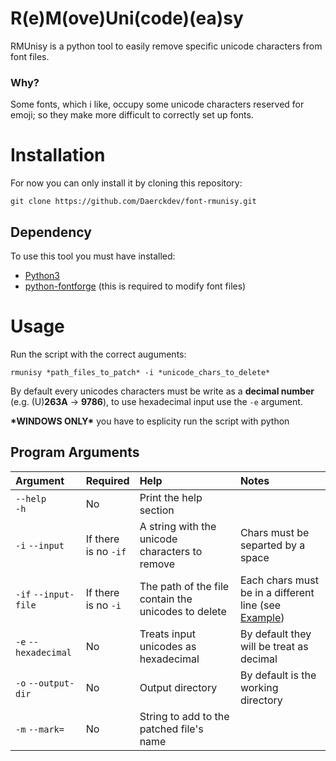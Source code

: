 # R(e)M(ove)Uni(code)(ea)sy

RMUnisy is a python tool to easily remove specific unicode characters from font files.

### Why?

Some fonts, which i like, occupy some unicode characters reserved for emoji;
so they make more difficult to correctly set up fonts.

# Installation

For now you can only install it by cloning this repository:

```
git clone https://github.com/Daerckdev/font-rmunisy.git
```

## Dependency

To use this tool you must have installed:

- [Python3](https://www.python.org/downloads/)
- [python-fontforge](https://github.com/fontforge/fontforge) (this is required to modify font files)

# Usage

Run the script with the correct auguments:

```
rmunisy *path_files_to_patch* -i *unicode_chars_to_delete*
```

By default every unicodes characters must be write as a **decimal number** (e.g. (U)**263A** -> **9786**), to use hexadecimal input use the `-e` argument.

**\*WINDOWS ONLY\*** you have to esplicity run the script with python

## Program Arguments

| Argument | Required | Help | Notes |
| :--- | :--- | :--- | :--- |
| `--help` <br/>`-h` | No | Print the help section | |
| `-i` `--input` | If there <br/>is no `-if` | A string with the unicode characters to remove | Chars must be separted by a space |
| `-if` `--input-file` | If there <br/>is no `-i` | The path of the file contain the unicodes to delete | Each chars must be in a different line (see [Example](https://github.com/Daerckdev/font-rmunisy/blob/Master/unicode_exemple.txt)) |
| `-e` `--hexadecimal` | No | Treats input unicodes as hexadecimal | By default they will be treat as decimal |
| `-o` `--output-dir` | No | Output directory | By default is the working directory |
| `-m` `--mark=` | No | String to add to the patched file's name | |

